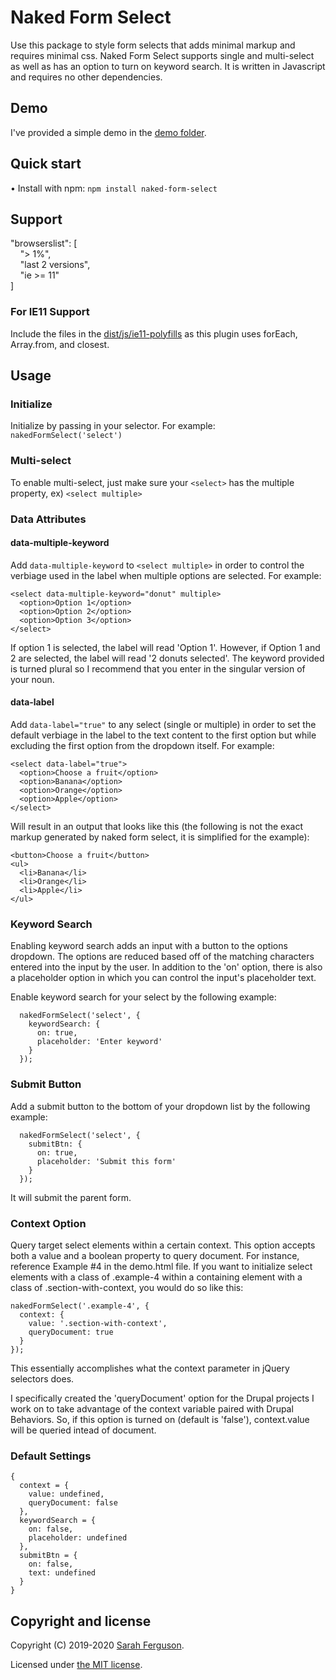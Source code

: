 # Naked Form Select
Use this package to style form selects that adds minimal markup and requires minimal css. Naked Form Select supports single and multi-select as well as has an option to turn on keyword search. It is written in Javascript and requires no other dependencies.

## Demo
I've provided a simple demo in the [demo folder](https://github.com/developerdayo/naked-form-select/tree/master/demo).

## Quick start
• Install with npm: `npm install naked-form-select`

## Support
"browserslist": [<br />
&nbsp;&nbsp;&nbsp;&nbsp;"> 1%",<br />
&nbsp;&nbsp;&nbsp;&nbsp;"last 2 versions",<br />
&nbsp;&nbsp;&nbsp;&nbsp;"ie >= 11"<br />
]

### For IE11 Support
Include the files in the [dist/js/ie11-polyfills](https://github.com/developerdayo/naked-form-select/tree/master/dist/js/ie11-polyfills) as this plugin uses forEach, Array.from, and closest.

## Usage
### Initialize
Initialize by passing in your selector. For example: `nakedFormSelect('select')`

### Multi-select
To enable multi-select, just make sure your `<select>` has the multiple property, ex) `<select multiple>`

### Data Attributes
#### data-multiple-keyword
Add `data-multiple-keyword` to `<select multiple>` in order to control the verbiage used in the label when multiple options are selected. For example:

```
<select data-multiple-keyword="donut" multiple>
  <option>Option 1</option>
  <option>Option 2</option>
  <option>Option 3</option>
</select>
```
If option 1 is selected, the label will read 'Option 1'. However, if Option 1 and 2 are selected, the label will read '2 donuts selected'. The keyword provided is turned plural so I recommend that you enter in the singular version of your noun.

#### data-label
Add `data-label="true"` to any select (single or multiple) in order to set the default verbiage in the label to the text content to the first option but while excluding the first option from the dropdown itself. For example:
```
<select data-label="true">
  <option>Choose a fruit</option>
  <option>Banana</option>
  <option>Orange</option>
  <option>Apple</option>
</select>
```

Will result in an output that looks like this (the following is not the exact markup generated by naked form select, it is simplified for the example):
```
<button>Choose a fruit</button>
<ul>
  <li>Banana</li>
  <li>Orange</li>
  <li>Apple</li>
</ul>
```

### Keyword Search
Enabling keyword search adds an input with a button to the options dropdown. The options are reduced based off of the matching characters entered into the input by the user. In addition to the 'on' option, there is also a placeholder option in which you can control the input's placeholder text.

Enable keyword search for your select by the following example:

```
  nakedFormSelect('select', {
    keywordSearch: {
      on: true,
      placeholder: 'Enter keyword'
    }
  });
```

### Submit Button
Add a submit button to the bottom of your dropdown list by the following example:
```
  nakedFormSelect('select', {
    submitBtn: {
      on: true,
      placeholder: 'Submit this form'
    }
  });
```
It will submit the parent form.

### Context Option
Query target select elements within a certain context. This option accepts both a value and a boolean property to query document. For instance, reference
Example #4 in the demo.html file. If you want to initialize select elements with a class of .example-4 within a containing element with a class of .section-with-context, you would do so like this:
```
nakedFormSelect('.example-4', {
  context: {
    value: '.section-with-context',
    queryDocument: true
  }
});
```
This essentially accomplishes what the context parameter in jQuery selectors does.

I specifically created the 'queryDocument' option for the Drupal projects I work on to take advantage of the context variable paired with Drupal Behaviors.
So, if this option is turned on (default is 'false'), context.value will be queried intead of document.

### Default Settings
```
{
  context = {
    value: undefined,
    queryDocument: false
  },
  keywordSearch = {
    on: false,
    placeholder: undefined
  },
  submitBtn = {
    on: false,
    text: undefined
  }
}
```

## Copyright and license
Copyright (C) 2019-2020 [Sarah Ferguson](https://github.com/developerdayo).

Licensed under [the MIT license](LICENSE).